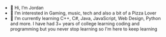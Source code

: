- 👋 Hi, I’m Jordan
- 👀 I’m interested in Gaming, music, tech and also a bit of a Pizza Lover
- 🌱 I’m currently learning C++, C#, Java, JavaScript, Web Design, Python and more. I have had 3+ years of college learning coding and programming but you never stop learning so
I'm here to keep learning


